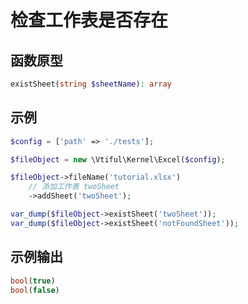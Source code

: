 # 检查工作表是否存在

## 函数原型

```php
existSheet(string $sheetName): array
```

## 示例

```php
$config = ['path' => './tests'];

$fileObject = new \Vtiful\Kernel\Excel($config);

$fileObject->fileName('tutorial.xlsx')
    // 添加工作表 twoSheet
    ->addSheet('twoSheet');

var_dump($fileObject->existSheet('twoSheet'));
var_dump($fileObject->existSheet('notFoundSheet'));
```

## 示例输出

```php
bool(true)
bool(false)
```
